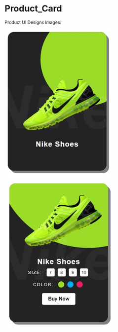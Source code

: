# Product_Card
Product UI Designs 
   Images: 
   ![alt text](https://github.com/ayushkr459/Product_Card/blob/master/final2.jpg "Product Design")
   ![alt text](https://github.com/ayushkr459/Product_Card/blob/master/final1.jpg "Product Design on Hover")
          
